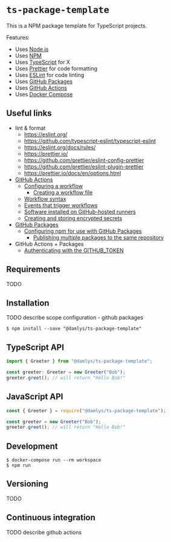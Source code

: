 # `ts-package-template`

This is a NPM package template for TypeScript projects.

Features:

- Uses [Node.js](#)
- Uses [NPM](#)
- Uses [TypeScript](#) for X
- Uses [Prettier](#) for code formatting
- Uses [ESLint](#) for code linting
- Uses [GitHub Packages](#)
- Uses [GitHub Actions](#)
- Uses [Docker Compose](#)

## Useful links

- lint & format
  - https://eslint.org/
  - https://github.com/typescript-eslint/typescript-eslint
  - https://eslint.org/docs/rules/
  - https://prettier.io/
  - https://github.com/prettier/eslint-config-prettier
  - https://github.com/prettier/eslint-plugin-prettier
  - https://prettier.io/docs/en/options.html
- [GitHub Actions](https://help.github.com/en/actions)
  - [Configuring a workflow](https://help.github.com/en/actions/configuring-and-managing-workflows/configuring-a-workflow)
    - [Creating a workflow file](https://help.github.com/en/actions/configuring-and-managing-workflows/configuring-a-workflow#creating-a-workflow-file)
  - [Workflow syntax](https://help.github.com/en/actions/reference/workflow-syntax-for-github-actions)
  - [Events that trigger workflows](https://help.github.com/en/actions/reference/events-that-trigger-workflows)
  - [Software installed on GitHub-hosted runners](https://help.github.com/en/actions/reference/software-installed-on-github-hosted-runners)
  - [Creating and storing encrypted secrets](https://help.github.com/en/actions/configuring-and-managing-workflows/creating-and-storing-encrypted-secrets)
- [GitHub Packages](https://help.github.com/en/packages)
  - [Configuring npm for use with GitHub Packages](https://help.github.com/en/packages/using-github-packages-with-your-projects-ecosystem/configuring-npm-for-use-with-github-packages)
    - [Publishing multiple packages to the same repository](https://help.github.com/en/packages/using-github-packages-with-your-projects-ecosystem/configuring-npm-for-use-with-github-packages#publishing-multiple-packages-to-the-same-repository)
- GitHub Actions + Packages
  - [Authenticating with the GITHUB_TOKEN](https://help.github.com/en/actions/configuring-and-managing-workflows/authenticating-with-the-github_token)

## Requirements

TODO

## Installation

TODO describe scope configuration - github packages

```console
$ npm install --save "@damlys/ts-package-template"
```

## TypeScript API

```typescript
import { Greeter } from "@damlys/ts-package-template";

const greeter: Greeter = new Greeter("Bob");
greeter.greet(); // will return "Hello Bob!"
```

## JavaScript API

```javascript
const { Greeter } = require("@damlys/ts-package-template");

const greeter = new Greeter("Bob");
greeter.greet(); // will return "Hello Bob!"
```

## Development

```console
$ docker-compose run --rm workspace
$ npm run
```

## Versioning

TODO

## Continuous integration

TODO describe github actions

